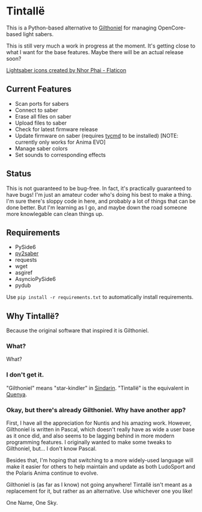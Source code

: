 # Tintallë
This is a Python-based alternative to [Gilthoniel](https://github.com/Nuntis-Spayz/gilthoniel) for managing OpenCore-based light sabers.

This is still very much a work in progress at the moment. It's getting close to what I want for the base features. Maybe there will be an actual release soon?

<a href="https://www.flaticon.com/free-icons/lightsaber" title="lightsaber icons">Lightsaber icons created by Nhor Phai - Flaticon</a>

## Current Features
- Scan ports for sabers
- Connect to saber
- Erase all files on saber
- Upload files to saber
- Check for latest firmware release
- Update firmware on saber (requires [tycmd](https://github.com/Koromix/tytools/releases) to be installed) \[NOTE: currently only works for Anima EVO\]
- Manage saber colors
- Set sounds to corresponding effects

## Status
This is not guaranteed to be bug-free. In fact, it's practically guaranteed to have bugs! I'm just an amateur coder who's doing his best to make a thing. I'm sure there's sloppy code in here, and probably a lot of things that can be done better. But I'm learning as I go, and maybe down the road someone more knowlegable can clean things up.

## Requirements
- PySide6
- [py2saber](https://github.com/jramboz/py2saber)
- requests
- wget
- asgiref
- AsyncioPySide6
- pydub

Use `pip install -r requirements.txt` to automatically install requirements.

## Why Tintallë?
Because the original software that inspired it is Gilthoniel.

### What?
What?

### I don't get it.
"Gilthoniel" means "star-kindler" in [Sindarin](https://www.glyphweb.com/arda/s/sindarin.html). "Tintallë" is the equivalent in [Quenya](https://www.glyphweb.com/arda/q/quenya.html).

### Okay, but there's already Gilthoniel. Why have another app?
First, I have all the appreciation for Nuntis and his amazing work. However, Gilthoniel is written in Pascal, which doesn't really have as wide a user base as it once did, and also seems to be lagging behind in more modern programming features. I originally wanted to make some tweaks to Gilthoniel, but... I don't know Pascal.

Besides that, I'm hoping that switching to a more widely-used language will make it easier for others to help maintain and update as both LudoSport and the Polaris Anima continue to evolve. 

Gilthoniel is (as far as I know) not going anywhere! Tintallë isn't meant as a replacement for it, but rather as an alternative. Use whichever one you like!

One Name, One Sky.
